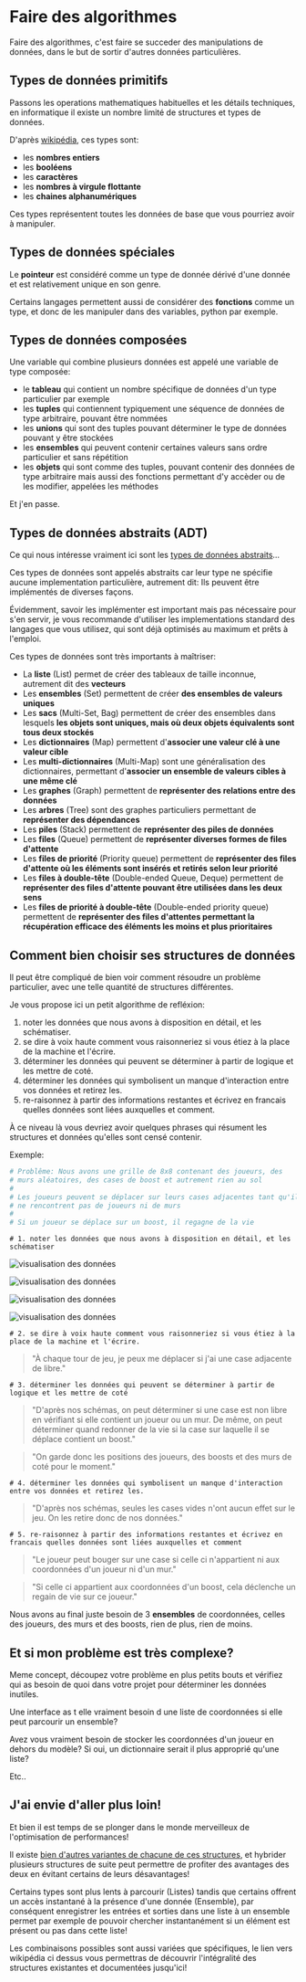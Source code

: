 # Faire des algorithmes
Faire des algorithmes, c'est faire se succeder des manipulations de données, dans le but de sortir d'autres données particulières.


## Types de données primitifs

Passons les operations mathematiques habituelles et les détails techniques, en informatique il existe un nombre limité de structures et types de données.



D'après [wikipédia](https://en.wikipedia.org/wiki/Data_type), ces types sont:

- les **nombres entiers**
- les **booléens**
- les **caractères**
- les **nombres à virgule flottante**
- les **chaines alphanumériques**

Ces types représentent toutes les données de base que vous pourriez avoir à manipuler.

## Types de données spéciales

Le **pointeur** est considéré comme un type de donnée dérivé d'une donnée et est relativement unique en son genre.

Certains langages permettent aussi de considérer des **fonctions** comme un type, et donc de les manipuler dans des variables, python par exemple.


## Types de données composées


Une variable qui combine plusieurs données est appelé une variable de type composée:

- le **tableau** qui contient un nombre spécifique de données d'un type particulier par exemple
- les **tuples** qui contiennent typiquement une séquence de données de type arbitraire, pouvant être nommées
- les **unions** qui sont des tuples pouvant déterminer le type de données pouvant y être stockées
- les **ensembles** qui peuvent contenir certaines valeurs sans ordre particulier et sans répétition
- les **objets** qui sont comme des tuples, pouvant contenir des données de type arbitraire mais aussi des fonctions permettant d'y accèder ou de les modifier, appelées les méthodes

Et j'en passe.

## Types de données abstraits (ADT)

Ce qui nous intéresse vraiment ici sont les [types de données abstraits](https://en.wikipedia.org/wiki/Abstract_data_type#Examples_2)...

Ces types de données sont appelés abstraits car leur type ne spécifie aucune implementation particulière, autrement dit: Ils peuvent être implémentés de diverses façons.

Évidemment, savoir les implémenter est important mais pas nécessaire pour s'en servir, je vous recommande d'utiliser les implementations standard des langages que vous utilisez, qui sont déjà optimisés au maximum et prêts à l'emploi.

Ces types de données sont très importants à maîtriser:

- La **liste** (List) permet de créer des tableaux de taille inconnue, autrement dit des **vecteurs**
- Les **ensembles** (Set) permettent de créer **des ensembles de valeurs uniques**
- Les **sacs** (Multi-Set, Bag) permettent de créer des ensembles dans lesquels **les objets sont uniques, mais où deux objets équivalents sont tous deux stockés**
- Les **dictionnaires** (Map) permettent d'**associer une valeur clé à une valeur cible**
- Les **multi-dictionnaires** (Multi-Map) sont une généralisation des dictionnaires, permettant d'**associer un ensemble de valeurs cibles à une même clé**
- Les **graphes** (Graph) permettent de **représenter des relations entre des données**
- Les **arbres** (Tree) sont des graphes particuliers permettant de **représenter des dépendances**
- Les **piles** (Stack) permettent de **représenter des piles de données**
- Les **files** (Queue) permettent de **représenter diverses formes de files d'attente**
- Les **files de priorité** (Priority queue) permettent de **représenter des files d'attente où les éléments sont insérés et retirés selon leur priorité**
- Les **files à double-tête** (Double-ended Queue, Deque) permettent de **représenter des files d'attente pouvant être utilisées dans les deux sens**
- Les **files de priorité à double-tête** (Double-ended priority queue) permettent de **représenter des files d'attentes permettant la récupération efficace des éléments les moins et plus prioritaires**

## Comment bien choisir ses structures de données

Il peut être compliqué de bien voir comment résoudre un problème particulier, avec une telle quantité de structures différentes.

Je vous propose ici un petit algorithme de refléxion:

1. noter les données que nous avons à disposition en détail, et les schématiser.
2. se dire à voix haute comment vous raisonneriez si vous étiez à la place de la machine et l'écrire.
3. déterminer les données qui peuvent se déterminer à partir de logique et les mettre de coté.
4. déterminer les données qui symbolisent un manque d'interaction entre vos données et retirez les.
5. re-raisonnez à partir des informations restantes et écrivez en francais quelles données sont liées auxquelles et comment.

À ce niveau là vous devriez avoir quelques phrases qui résument les structures et données qu'elles sont censé contenir.

Exemple:
```python
# Problême: Nous avons une grille de 8x8 contenant des joueurs, des
# murs aléatoires, des cases de boost et autrement rien au sol
#
# Les joueurs peuvent se déplacer sur leurs cases adjacentes tant qu'ils
# ne rencontrent pas de joueurs ni de murs
#
# Si un joueur se déplace sur un boost, il regagne de la vie
```
```
# 1. noter les données que nous avons à disposition en détail, et les schématiser
```
![visualisation des données](../pics/algo_1.PNG)

![visualisation des données](../pics/algo_1b.PNG)

![visualisation des données](../pics/algo_2.PNG)

![visualisation des données](../pics/algo_3.PNG)

```
# 2. se dire à voix haute comment vous raisonneriez si vous étiez à la place de la machine et l'écrire.
```
> "À chaque tour de jeu, je peux me déplacer si j'ai une case adjacente de libre."

```
# 3. déterminer les données qui peuvent se déterminer à partir de logique et les mettre de coté
```
> "D'après nos schémas, on peut déterminer si une case est non libre en vérifiant si elle contient un joueur ou un mur.
De même, on peut déterminer quand redonner de la vie si la case sur laquelle il se déplace contient un boost."

> "On garde donc les positions des joueurs, des boosts et des murs de coté pour le moment."

```
# 4. déterminer les données qui symbolisent un manque d'interaction entre vos données et retirez les.
```
> "D'après nos schémas, seules les cases vides n'ont aucun effet sur le jeu. On les retire donc de nos données."

```
# 5. re-raisonnez à partir des informations restantes et écrivez en francais quelles données sont liées auxquelles et comment
```
> "Le joueur peut bouger sur une case si celle ci n'appartient ni aux coordonnées d'un joueur ni d'un mur."

> "Si celle ci appartient aux coordonnées d'un boost, cela déclenche un regain de vie sur ce joueur."

Nous avons au final juste besoin de 3 **ensembles** de coordonnées, celles des joueurs, des murs et des boosts, rien de plus, rien de moins.

## Et si mon problème est très complexe?

Meme concept, découpez votre problème en plus petits bouts et vérifiez qui as besoin de quoi dans votre projet pour déterminer les données inutiles.

Une interface as t elle vraiment besoin d une liste de coordonnées si elle peut parcourir un ensemble?

Avez vous vraiment besoin de stocker les coordonnées d'un joueur en dehors du modèle?
Si oui, un dictionnaire serait il plus approprié qu'une liste?

Etc..

## J'ai envie d'aller plus loin!

Et bien il est temps de se plonger dans le monde merveilleux de l'optimisation de performances!

Il existe [bien d'autres variantes de chacune de ces structures](https://en.wikipedia.org/wiki/List_of_data_structures), et hybrider plusieurs structures de suite peut permettre de profiter des avantages des deux en évitant certains de leurs désavantages!

Certains types sont plus lents à parcourir (Listes) tandis que certains offrent un accès instantané à la présence d'une donnée (Ensemble), par conséquent enregistrer les entrées et sorties dans une liste à un ensemble permet par exemple de pouvoir chercher instantanément si un élément est présent ou pas dans cette liste!

Les combinaisons possibles sont aussi variées que spécifiques, le lien vers wikipédia ci dessus vous permettras de découvrir l'intégralité des structures existantes et documentées jusqu'ici!